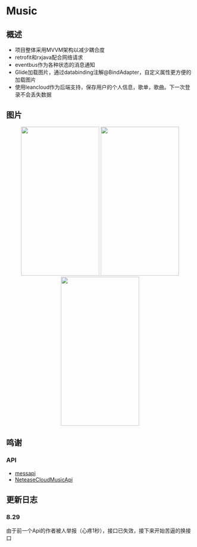 # Music
## 概述
* 项目整体采用MVVM架构以减少耦合度
* retrofit和rxjava配合网络请求
* eventbus作为各种状态的消息通知
* Glide加载图片，通过databinding注解@BindAdapter，自定义属性更方便的加载图片
* 使用leancloud作为后端支持，保存用户的个人信息，歌单，歌曲。下一次登录不会丢失数据
## 图片
<div align="center">
<img src="http://ww1.sinaimg.cn/mw690/006nwaiFly1g6b8vjl7t2g30a00i6kjl.gif" height="400" width="210" >

<img src="http://ww1.sinaimg.cn/mw690/006nwaiFly1g6b9ldi8mmg30a00i6b2a.gif" height="400" width="210" >

<img src="https://i.loli.net/2019/08/27/neursR2y4iKBhY8.png" height="400" width="210" >

 </div>

## 鸣谢
### API
* [messapi](https://github.com/messoer)
* [NeteaseCloudMusicApi](https://binaryify.github.io/NeteaseCloudMusicApi/#/?id=neteasecloudmusicapi)

## 更新日志
### 8.29
  由于前一个Api的作者被人举报（心疼1秒），接口已失效，接下来开始苦逼的换接口
